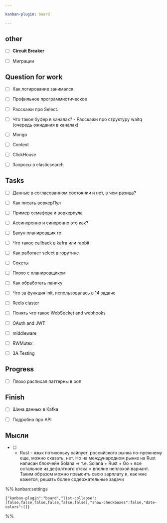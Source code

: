 ```yaml
---

kanban-plugin: board

---
```


## other

- [ ] **Circuit Breaker**
- [ ] Миграции


## Question for work

- [ ] Как логирование занимался
- [ ] Профильное программистическое
- [ ] Расскажи про Select.
- [ ] Что такое буфер в каналах? - Расскажи про структуру waitq (очередь ожидания в каналах)
- [ ] Mongo
- [ ] Context
- [ ] ClickHouse
- [ ] Запросы в elasticsearch


## Tasks

- [ ] Данные в согласованном состоянии и нет, в чем разица?
- [ ] Как писать воркерПул
- [ ] Пример семафора и воркерпула
- [ ] Ассинхронно и синхронно это как?
- [ ] Балун планировщик го
- [ ] Что такое callback в kafra или rabbit
- [ ] Как работает select в горутине
- [ ] Сокеты
- [ ] Плохо с планировщиком
- [ ] Как обработать панику
- [ ] Что за функция init, использовалась в 14 задаче
- [ ] Redis claster
- [ ] Понять что такое WebSocket and webhooks
- [ ] OAuth and JWT
- [ ] middleware
- [ ] RWMutex
- [ ] 3A Testing


## Progress

- [ ] Плохо расписал паттерны в ооп


## Finish

- [ ] Шина данных в Kafka
- [ ] Подробно про API


## Мысли

- [ ] - Rust - язык потихоньку хайпует, российского рынка по-прежнему еще, можно сказать, нет. Но на международном рынке на Rust написан блокчейн Solana => т.е. Solana + Rust + Go + все остальное из дефолтного стэка = вполне неплохой вариант. Таким образом можно повысить свою зарплату и, как мне кажется, решать более содержательные задачи




%% kanban:settings
```
{"kanban-plugin":"board","list-collapse":[false,false,false,false,false,false],"show-checkboxes":false,"date-colors":[]}
```
%%